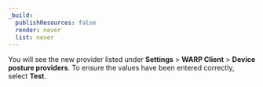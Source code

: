 ```yaml
---
_build:
  publishResources: false
  render: never
  list: never
---
```


You will see the new provider listed under **Settings** > **WARP Client** > **Device posture providers**. To ensure the values have been entered correctly, select **Test**.
